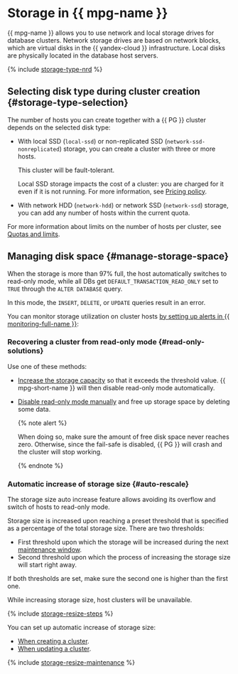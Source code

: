 # Storage in {{ mpg-name }}


{{ mpg-name }} allows you to use network and local storage drives for database clusters. Network storage drives are based on network blocks, which are virtual disks in the {{ yandex-cloud }} infrastructure. Local disks are physically located in the database host servers.

{% include [storage-type-nrd](../../_includes/mdb/mpg/storage-type.md) %}


## Selecting disk type during cluster creation {#storage-type-selection}

The number of hosts you can create together with a {{ PG }} cluster depends on the selected disk type:

* With local SSD (`local-ssd`) or non-replicated SSD (`network-ssd-nonreplicated`) storage, you can create a cluster with three or more hosts.

   This cluster will be fault-tolerant.

   Local SSD storage impacts the cost of a cluster: you are charged for it even if it is not running. For more information, see [Pricing policy](../pricing.md).

* With network HDD (`network-hdd`) or network SSD (`network-ssd`) storage, you can add any number of hosts within the current quota.

For more information about limits on the number of hosts per cluster, see [Quotas and limits](./limits.md).



## Managing disk space {#manage-storage-space}

When the storage is more than 97% full, the host automatically switches to read-only mode, while all DBs get `DEFAULT_TRANSACTION_READ_ONLY` set to `TRUE` through the `ALTER DATABASE` query.

In this mode, the `INSERT`, `DELETE`, or `UPDATE` queries result in an error.


You can monitor storage utilization on cluster hosts [by setting up alerts in {{ monitoring-full-name }}](../operations/storage-space.md#set-alert):


### Recovering a cluster from read-only mode {#read-only-solutions}

Use one of these methods:

* [Increase the storage capacity](../operations/storage-space.md#change-disk-size) so that it exceeds the threshold value. {{ mpg-short-name }} will then disable read-only mode automatically.

* [Disable read-only mode manually](../operations/storage-space.md#read-only-solutions) and free up storage space by deleting some data.

   {% note alert %}

   When doing so, make sure the amount of free disk space never reaches zero. Otherwise, since the fail-safe is disabled, {{ PG }} will crash and the cluster will stop working.

   {% endnote %}

### Automatic increase of storage size {#auto-rescale}

The storage size auto increase feature allows avoiding its overflow and switch of hosts to read-only mode.

Storage size is increased upon reaching a preset threshold that is specified as a percentage of the total storage size. There are two thresholds:

* First threshold upon which the storage will be increased during the next [maintenance window](maintenance.md#maintenance-window).
* Second threshold upon which the process of increasing the storage size will start right away.

If both thresholds are set, make sure the second one is higher than the first one.

While increasing storage size, host clusters will be unavailable.

{% include [storage-resize-steps](../../_includes/mdb/mpg/storage-resize-steps.md) %}

You can set up automatic increase of storage size:

* [When creating a cluster](../operations/cluster-create.md).
* [When updating a cluster](../operations/storage-space.md#disk-size-autoscale).

{% include [storage-resize-maintenance](../../_includes/mdb/mpg/storage-resize-maintenance.md) %}
